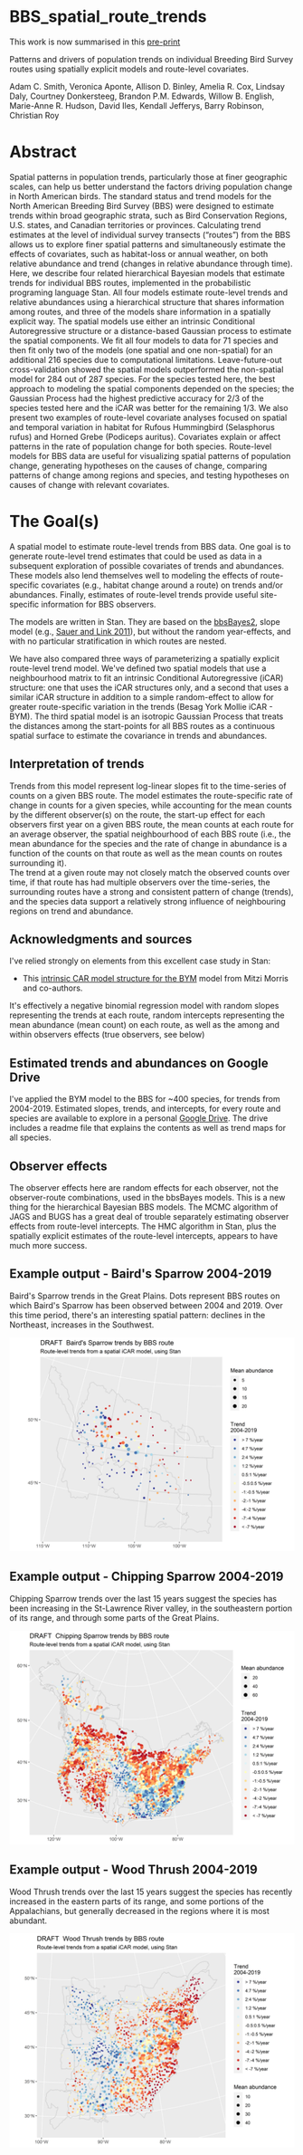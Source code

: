 # BBS_spatial_route_trends

This work is now summarised in this [pre-print](https://doi.org/10.32942/X2SP5J)

Patterns and drivers of population trends on individual Breeding Bird Survey routes using spatially explicit models and route-level covariates.

Adam C. Smith, Veronica Aponte, Allison D. Binley, Amelia R. Cox, Lindsay Daly, Courtney Donkersteeg, Brandon P.M. Edwards, Willow B. English, Marie-Anne R. Hudson, David Iles, Kendall Jefferys, Barry Robinson, Christian Roy

# Abstract 
Spatial patterns in population trends, particularly those at finer geographic scales, can help us better understand the factors driving population change in North American birds. The standard status and trend models for the North American Breeding Bird Survey (BBS) were designed to estimate trends within broad geographic strata, such as Bird Conservation Regions, U.S. states, and Canadian territories or provinces. Calculating trend estimates at the level of individual survey transects (“routes”) from the BBS allows us to explore finer spatial patterns and simultaneously estimate the effects of covariates, such as habitat-loss or annual weather, on both relative abundance and trend (changes in relative abundance through time). Here, we describe four related hierarchical Bayesian models that estimate trends for individual BBS routes, implemented in the probabilistic programing language Stan. All four models estimate route-level trends and relative abundances using a hierarchical structure that shares information among routes, and three of the models share information in a spatially explicit way. The spatial models use either an intrinsic Conditional Autoregressive structure or a distance-based Gaussian process to estimate the spatial components. We fit all four models to data for 71 species and then fit only two of the models (one spatial and one non-spatial) for an additional 216 species due to computational limitations. Leave-future-out cross-validation showed the spatial models outperformed the non-spatial model for 284 out of 287 species. For the species tested here, the best approach to modeling the spatial components depended on the species; the Gaussian Process had the highest predictive accuracy for 2/3 of the species tested here and the iCAR was better for the remaining 1/3.  We also present two examples of route-level covariate analyses focused on spatial and temporal variation in habitat for Rufous Hummingbird (Selasphorus rufus) and Horned Grebe (Podiceps auritus). Covariates explain or affect patterns in the rate of population change for both species. Route-level models for BBS data are useful for visualizing spatial   patterns of population change, generating hypotheses on the causes of change, comparing patterns of change among regions and species, and testing hypotheses on causes of change with relevant covariates. 

# The Goal(s)

A spatial model to estimate route-level trends from BBS data. One goal is to generate route-level trend estimates that could be used as data in a subsequent exploration of possible covariates of trends and abundances. These models also lend themselves well to modeling the effects of route-specific covariates (e.g., habitat change around a route) on trends and/or abundances. Finally, estimates of route-level trends provide useful site-specific information for BBS observers. 

The models are written in Stan. They are based on the [bbsBayes2](https://github.com/bbsBayes/bbsBayes2), slope model (e.g., [Sauer and Link 2011](https://doi.org/10.1525/auk.2010.09220)), but without the random year-effects, and with no particular stratification in which routes are nested.

We have also compared three ways of parameterizing a spatially explicit route-level trend model. We've defined two spatial models that use a neighbourhood matrix to fit an intrinsic Conditional Autoregressive (iCAR) structure: one that uses the iCAR structures only, and a second that uses a similar iCAR structure in addition to a simple random-effect to allow for greater route-specific variation in the trends (Besag York Mollie iCAR - BYM). The third spatial model is an isotropic Gaussian Process that treats the distances among the start-points for all BBS routes as a continuous spatial surface to estimate the covariance in trends and abundances.  

## Interpretation of trends
Trends from this model represent log-linear slopes fit to the time-series of counts on a given BBS route. The model estimates the route-specific rate of change in counts for a given species, while accounting for the mean counts by the different observer(s) on the route, the start-up effect for each observers first year on a given BBS route, the mean counts at each route for an average observer, the spatial neighbourhood of each BBS route (i.e., the mean abundance for the species and the rate of change in abundance is a function of the counts on that route as well as the mean counts on routes surrounding it).  
The trend at a given route may not closely match the observed counts over time, if that route has had multiple observers over the time-series, the surrounding routes have a strong and consistent pattern of change (trends), and the species data support a relatively strong influence of neighbouring regions on trend and abundance.

## Acknowledgments and sources

I've relied strongly on elements from this excellent case study in Stan:

-   This [intrinsic CAR model structure for the BYM](https://mc-stan.org/users/documentation/case-studies/icar_stan.html) model from Mitzi Morris and co-authors.


It's effectively a negative binomial regression model with random slopes representing the trends at each route, random intercepts representing the mean abundance (mean count) on each route, as well as the among and within observers effects (true observers, see below)

## Estimated trends and abundances on Google Drive

I've applied the BYM model to the BBS for \~400 species, for trends from 2004-2019. Estimated slopes, trends, and intercepts, for every route and species are available to explore in a personal [Google Drive](https://drive.google.com/drive/folders/1w5WMg-sdrrJaO9E8LYB-13GSWBVI2HE3?usp=sharing). The drive includes a readme file that explains the contents as well as trend maps for all species.

## Observer effects

The observer effects here are random effects for each observer, not the observer-route combinations, used in the bbsBayes models. This is a new thing for the hierarchical Bayesian BBS models. The MCMC algorithm of JAGS and BUGS has a great deal of trouble separately estimating observer effects from route-level intercepts. The HMC algorithm in Stan, plus the spatially explicit estimates of the route-level intercepts, appears to have much more success.

## Example output - Baird's Sparrow 2004-2019

Baird's Sparrow trends in the Great Plains. Dots represent BBS routes on which Baird's Sparrow has been observed between 2004 and 2019. Over this time period, there's an interesting spatial pattern: declines in the Northeast, increases in the Southwest.

![](Baird's_Sparrow_Trends_2004.png)

## Example output - Chipping Sparrow 2004-2019

Chipping Sparrow trends over the last 15 years suggest the species has been increasing in the St-Lawrence River valley, in the southeastern portion of its range, and through some parts of the Great Plains.

![](Chipping_Sparrow_Trends_2004.png)

## Example output - Wood Thrush 2004-2019

Wood Thrush trends over the last 15 years suggest the species has recently increased in the eastern parts of its range, and some portions of the Appalachians, but generally decreased in the regions where it is most abundant.

![](Wood_Thrush_Trends_2004.png)
